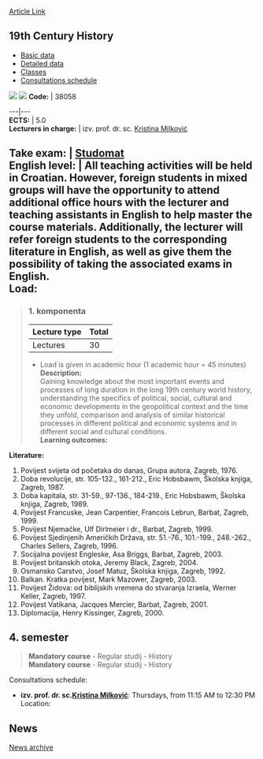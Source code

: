 [Article Link](https://www.fhs.hr/en/course/1ch)

## 19th Century History
  * [Basic data](https://www.fhs.hr/en/course/1ch#v1id-523743_774028_1_0 "Basic data")
  * [Detailed data](https://www.fhs.hr/en/course/1ch#v1id-523743_774028_1_1 "Detailed data")
  * [Classes](https://www.fhs.hr/en/course/1ch#v1id-523743_774028_1_2 "Classes")
  * [Consultations schedule](https://www.fhs.hr/en/course/1ch#v1id-523743_774028_1_3 "Consultations schedule")


[![](https://www.fhs.hr/img/flags/gif/hr.gif)](https://www.fhs.hr/predmet/p1s) [![](https://www.fhs.hr/img/flags/gif/gb.gif)](https://www.fhs.hr/en/course/1ch)
**Code:** |  38058  
  
---|---  
**ECTS:** |  5.0   
**Lecturers in charge:** |  izv. prof. dr. sc. [Kristina Milković](https://www.fhs.hr/staff/kristina.milkovic)   
  
**Take exam:** |  [Studomat](http://www.isvu.hr/studomat)  
**English level:** |  All teaching activities will be held in Croatian. However, foreign students in mixed groups will have the opportunity to attend additional office hours with the lecturer and teaching assistants in English to help master the course materials. Additionally, the lecturer will refer foreign students to the corresponding literature in English, as well as give them the possibility of taking the associated exams in English.   
**Load:**  
---  
> ### 1. komponenta
> | Lecture type | Total  
> ---|---  
> Lectures | 30  
> * Load is given in academic hour (1 academic hour = 45 minutes)   
**Description:**  
> Gaining knowledge about the most important events and processes of long duration in the long 19th century world history, understanding the specifics of political, social, cultural and economic developments in the geopolitical context and the time they unfold, comparison and analysis of similar historical processes in different political and economic systems and in different social and cultural conditions.  
**Learning outcomes:**  

  
**Literature:**  
  1. Povijest svijeta od početaka do danas, Grupa autora, Zagreb, 1976. 
  2. Doba revolucije, str. 105-132., 161-212., Eric Hobsbawm, Školska knjiga, Zagreb, 1987. 
  3. Doba kapitala, str. 31-59., 97-136., 184-219., Eric Hobsbawm, Školska knjiga, Zagreb, 1989. 
  4. Povijest Francuske, Jean Carpentier, Francois Lebrun, Barbat, Zagreb, 1999. 
  5. Povijest Njemačke, Ulf Dirlmeier i dr., Barbat, Zagreb, 1999. 
  6. Povijest Sjedinjenih Američkih Država, str. 51.-76., 101.-199., 248.-262., Charles Sellers, Zagreb, 1996. 
  7. Socijalna povijest Engleske, Asa Briggs, Barbat, Zagreb, 2003. 
  8. Povijest britanskih otoka, Jeremy Black, Zagreb, 2004. 
  9. Osmansko Carstvo, Josef Matuz, Školska knjiga, Zagreb, 1992. 
  10. Balkan. Kratka povijest, Mark Mazower, Zagreb, 2003. 
  11. Povijest Židova: od biblijskih vremena do stvaranja Izraela, Werner Keller, Zagreb, 1997. 
  12. Povijest Vatikana, Jacques Mercier, Barbat, Zagreb, 2001. 
  13. Diplomacija, Henry Kissinger, Zagreb, 2000. 

  
**4. semester**  
---  
> **Mandatory course** - Regular studij - History  
>  **Mandatory course** - Regular studij - History  
>   
Consultations schedule: 
  * **izv. prof. dr. sc.[Kristina Milković](https://www.fhs.hr/staff/kristina.milkovic)**: 
Thursdays, from 11:15 AM to 12:30 PM
Location: 


## News
[News archive](https://www.fhs.hr/en/course/1ch?@=20pwa#news_85707 "News archive")
